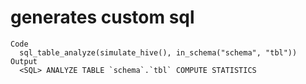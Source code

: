 # generates custom sql

    Code
      sql_table_analyze(simulate_hive(), in_schema("schema", "tbl"))
    Output
      <SQL> ANALYZE TABLE `schema`.`tbl` COMPUTE STATISTICS

